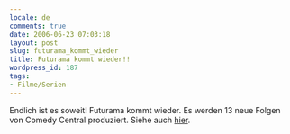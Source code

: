 ```yaml
---
locale: de
comments: true
date: 2006-06-23 07:03:18
layout: post
slug: futurama_kommt_wieder
title: Futurama kommt wieder!!
wordpress_id: 187
tags:
- Filme/Serien
---
```


Endlich ist es soweit! Futurama kommt wieder. Es werden 13 neue Folgen von
Comedy Central produziert. Siehe auch
[hier](http://www.serienjunkies.de/news/futurama-13-neue-episoden-bei-comedy-central-13220.html).
